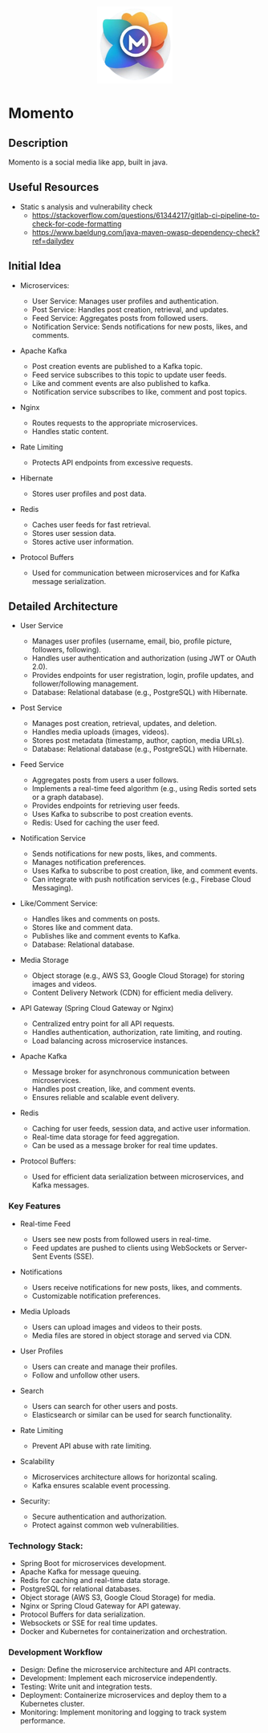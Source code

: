 <p align="center">
  <img alt="logo" src="assets/logo.png" style="width:150px"/>
</p>

# Momento

## Description
Momento is a social media like app, built in java.

## Useful Resources
- Static s analysis and vulnerability check
  - https://stackoverflow.com/questions/61344217/gitlab-ci-pipeline-to-check-for-code-formatting
  - https://www.baeldung.com/java-maven-owasp-dependency-check?ref=dailydev

## Initial Idea
- Microservices:
    - User Service: Manages user profiles and authentication.
    - Post Service: Handles post creation, retrieval, and updates.
    - Feed Service: Aggregates posts from followed users.
    - Notification Service: Sends notifications for new posts, likes, and comments.

- Apache Kafka
    - Post creation events are published to a Kafka topic.
    - Feed service subscribes to this topic to update user feeds.
    - Like and comment events are also published to kafka.
    - Notification service subscribes to like, comment and post topics.

- Nginx
    - Routes requests to the appropriate microservices.
    - Handles static content.

- Rate Limiting
    - Protects API endpoints from excessive requests.

- Hibernate
    - Stores user profiles and post data.

- Redis
    - Caches user feeds for fast retrieval.
    - Stores user session data.
    - Stores active user information.

- Protocol Buffers
    - Used for communication between microservices and for Kafka message serialization.

## Detailed Architecture
- User Service
  - Manages user profiles (username, email, bio, profile picture, followers, following).
  - Handles user authentication and authorization (using JWT or OAuth 2.0).
  - Provides endpoints for user registration, login, profile updates, and follower/following management.
  - Database: Relational database (e.g., PostgreSQL) with Hibernate.

- Post Service
  - Manages post creation, retrieval, updates, and deletion.
  - Handles media uploads (images, videos).
  - Stores post metadata (timestamp, author, caption, media URLs).
  - Database: Relational database (e.g., PostgreSQL) with Hibernate.

- Feed Service
  - Aggregates posts from users a user follows.
  - Implements a real-time feed algorithm (e.g., using Redis sorted sets or a graph database).
  - Provides endpoints for retrieving user feeds.
  - Uses Kafka to subscribe to post creation events.
  - Redis: Used for caching the user feed.

- Notification Service
  - Sends notifications for new posts, likes, and comments.
  - Manages notification preferences.
  - Uses Kafka to subscribe to post creation, like, and comment events.
  - Can integrate with push notification services (e.g., Firebase Cloud Messaging).

- Like/Comment Service:
  - Handles likes and comments on posts.
  - Stores like and comment data.
  - Publishes like and comment events to Kafka.
  - Database: Relational database.

- Media Storage
  - Object storage (e.g., AWS S3, Google Cloud Storage) for storing images and videos.
  - Content Delivery Network (CDN) for efficient media delivery.

- API Gateway (Spring Cloud Gateway or Nginx)
  - Centralized entry point for all API requests.
  - Handles authentication, authorization, rate limiting, and routing.
  - Load balancing across microservice instances.

- Apache Kafka
  - Message broker for asynchronous communication between microservices.
  - Handles post creation, like, and comment events.
  - Ensures reliable and scalable event delivery.

- Redis
  - Caching for user feeds, session data, and active user information.
  - Real-time data storage for feed aggregation.
  - Can be used as a message broker for real time updates.

- Protocol Buffers:
  - Used for efficient data serialization between microservices, and Kafka messages.

### Key Features
- Real-time Feed
  - Users see new posts from followed users in real-time.
  - Feed updates are pushed to clients using WebSockets or Server-Sent Events (SSE).

- Notifications

  - Users receive notifications for new posts, likes, and comments.
  - Customizable notification preferences.
- Media Uploads

  - Users can upload images and videos to their posts.
  - Media files are stored in object storage and served via CDN.

- User Profiles
  - Users can create and manage their profiles.
  - Follow and unfollow other users.

- Search
  - Users can search for other users and posts.
  - Elasticsearch or similar can be used for search functionality.

- Rate Limiting
  - Prevent API abuse with rate limiting.

- Scalability
  - Microservices architecture allows for horizontal scaling.
  - Kafka ensures scalable event processing.
  
- Security:
  - Secure authentication and authorization.
  - Protect against common web vulnerabilities.
  
### Technology Stack:
- Spring Boot for microservices development.
- Apache Kafka for message queuing.
- Redis for caching and real-time data storage.
- PostgreSQL for relational databases.
- Object storage (AWS S3, Google Cloud Storage) for media.
- Nginx or Spring Cloud Gateway for API gateway.
- Protocol Buffers for data serialization.
- Websockets or SSE for real time updates.
- Docker and Kubernetes for containerization and orchestration.

### Development Workflow
- Design: Define the microservice architecture and API contracts.
- Development: Implement each microservice independently.
- Testing: Write unit and integration tests.
- Deployment: Containerize microservices and deploy them to a Kubernetes cluster.
- Monitoring: Implement monitoring and logging to track system performance.